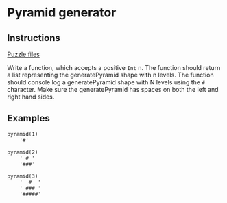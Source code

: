 # Pyramid generator

## Instructions

[Puzzle files](.)

Write a function, which accepts a positive `Int` n.  The function should return a list representing the generatePyramid shape with n levels. The
function should console log a generatePyramid shape with N levels using the `#` character.  Make sure the generatePyramid has spaces on both the left and
right hand sides.

## Examples

```
pyramid(1)
    '#'

pyramid(2)
    ' # '
    '###'

pyramid(3)
    '  #  '
    ' ### '
    '#####'
```


